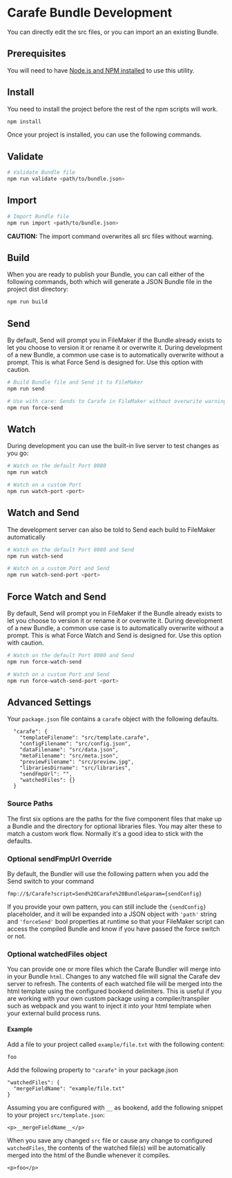 # Carafe Bundle Development

You can directly edit the src files, or you can import an an existing Bundle.

## Prerequisites

You will need to have [Node.js and NPM installed](https://nodejs.org/en/download/) to use this utility.

## Install

You need to install the project before the rest of the npm scripts will work.

```bash
npm install
```

Once your project is installed, you can use the following commands.

## Validate
```bash
# Validate Bundle file
npm run validate <path/to/bundle.json>
```

## Import
```bash
# Import Bundle file
npm run import <path/to/bundle.json>
```

**CAUTION:** The import command overwrites all src files without warning.

## Build
When you are ready to publish your Bundle, you can call either of the following commands, both which will generate a JSON Bundle file in the project dist directory:

```bash
npm run build
```

## Send
By default, Send will prompt you in FileMaker if the Bundle already exists to let you choose to version it or rename it or overwrite it. During development of a new Bundle, a common use case is to automatically overwrite without a prompt. This is what Force Send is designed for. Use this option with caution.

```bash
# Build Bundle file and Send it to FileMaker
npm run send

# Use with care: Sends to Carafe in FileMaker without overwrite warnings
npm run force-send
```

## Watch
During development you can use the built-in live server to test changes as you go:

```bash
# Watch on the default Port 8080
npm run watch
```

```bash
# Watch on a custom Port
npm run watch-port <port>
```

## Watch and Send
The development server can also be told to Send each build to FileMaker automatically

```bash
# Watch on the default Port 8080 and Send
npm run watch-send
```

```bash
# Watch on a custom Port and Send
npm run watch-send-port <port>
```


## Force Watch and Send
By default, Send will prompt you in FileMaker if the Bundle already exists to let you choose to version it or rename it or overwrite it. During development of a new Bundle, a common use case is to automatically overwrite without a prompt. This is what Force Watch and Send is designed for. Use this option with caution.

```bash
# Watch on the default Port 8080 and Send
npm run force-watch-send
```

```bash
# Watch on a custom Port and Send
npm run force-watch-send-port <port>
```

## Advanced Settings
Your `package.json` file contains a `carafe` object with the following defaults.

```
  "carafe": {
    "templateFilename": "src/template.carafe",
    "configFilename": "src/config.json",
    "dataFilename": "src/data.json",
    "metaFilename": "src/meta.json",
    "previewFilename": "src/preview.jpg",
    "librariesDirname": "src/libraries",
    "sendFmpUrl": "",
    "watchedFiles": {}
  }
```

### Source Paths
The first six options are the paths for the five component files that make up a Bundle and the directory for optional libraries files. You may alter these to match a custom work flow. Normally it's a good idea to stick with the defaults.

### Optional sendFmpUrl Override
By default, the Bundler will use the following pattern when you add the Send switch to your command

```fmp://$/Carafe?script=Send%20Carafe%20Bundle&param={sendConfig}```

If you provide your own pattern, you can still include the `{sendConfig}` placeholder, and it will be expanded into a JSON object with `'path'` string and `'forceSend'` bool properties at runtime so that your FileMaker script can access the compiled Bundle and know if you have passed the force switch or not.

### Optional watchedFiles object
You can provide one or more files which the Carafe Bundler will merge into in your Bundle `html`. Changes to any watched file will signal the Carafe dev server to refresh. The contents of each watched file will be merged into the html template using the configured bookend delimiters. This is useful if you are working with your own custom package using a compiler/transpiler such as webpack and you want to inject it into your html template when your external build process runs.

#### Example

Add a file to your project called `example/file.txt` with the following content:

```
foo
```

Add the following property to `"carafe"` in your package.json

```
"watchedFiles": {
  "mergeFieldName": "example/file.txt"
}
```

Assuming you are configured with `__` as bookend, add the following snippet to your project `src/template.json`:

```
<p>__mergeFieldName__</p>
```

When you save any changed `src` file or cause any change to configured `watchedFiles`, the contents of the watched file(s) will be automatically merged into the html of the Bundle whenever it compiles.

```
<p>foo</p>
```
